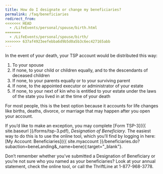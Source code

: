 ```yaml
---
title: How do I designate or change my beneficiaries?
permalink: /faq/beneficiaries
redirect_from:
<<<<<<< HEAD
  - /LifeEvents/personal/spouse/birth.html
=======
  - /LifeEvents/personal/spouse/birth/
>>>>>>> 637af4923eefebba6d9b5d0a5b3c6ec427165abb
---
```


In the event of your death, your TSP account would be distributed this way:
1. To your spouse
2. If none, to your child or children equally, and to the descendants of deceased children
3. If none, to your parents equally or to your surviving parent
4. If none, to the appointed executor or administrator of your estate
5. If none, to your next of kin who is entitled to your estate under the laws of the state you lived in at the time of your death

For most people, this is the best option because it accounts for life changes like births, deaths,
divorce, or marriage that may happen after you open your account.

If you’d like to make an exception, you may
complete [Form TSP-3]({{ site.baseurl }}/forms/tsp-3.pdf), *Designation of Beneficiary*.
The easiest way to do this is to use the online tool, which you’ll find by logging in
here: [My Account: Beneficiaries]({{ site.myaccount }}/beneficiaries.do?subaction=beneLanding&_name=bene){:target="\_blank"}.

Don’t remember whether you’ve submitted a Designation of Beneficiary or you’re not sure who you named
as your beneficiaries? Look at your annual statement, check the online tool, or call the
ThriftLine at 1-877-968-3778.
